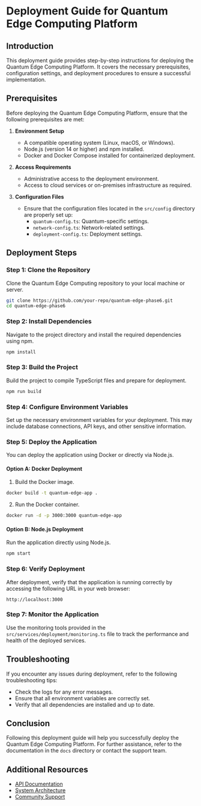 # Deployment Guide for Quantum Edge Computing Platform

## Introduction
This deployment guide provides step-by-step instructions for deploying the Quantum Edge Computing Platform. It covers the necessary prerequisites, configuration settings, and deployment procedures to ensure a successful implementation.

## Prerequisites
Before deploying the Quantum Edge Computing Platform, ensure that the following prerequisites are met:

1. **Environment Setup**
   - A compatible operating system (Linux, macOS, or Windows).
   - Node.js (version 14 or higher) and npm installed.
   - Docker and Docker Compose installed for containerized deployment.

2. **Access Requirements**
   - Administrative access to the deployment environment.
   - Access to cloud services or on-premises infrastructure as required.

3. **Configuration Files**
   - Ensure that the configuration files located in the `src/config` directory are properly set up:
     - `quantum-config.ts`: Quantum-specific settings.
     - `network-config.ts`: Network-related settings.
     - `deployment-config.ts`: Deployment settings.

## Deployment Steps

### Step 1: Clone the Repository
Clone the Quantum Edge Computing repository to your local machine or server.

```bash
git clone https://github.com/your-repo/quantum-edge-phase6.git
cd quantum-edge-phase6
```

### Step 2: Install Dependencies
Navigate to the project directory and install the required dependencies using npm.

```bash
npm install
```

### Step 3: Build the Project
Build the project to compile TypeScript files and prepare for deployment.

```bash
npm run build
```

### Step 4: Configure Environment Variables
Set up the necessary environment variables for your deployment. This may include database connections, API keys, and other sensitive information.

### Step 5: Deploy the Application
You can deploy the application using Docker or directly via Node.js.

#### Option A: Docker Deployment
1. Build the Docker image.

```bash
docker build -t quantum-edge-app .
```

2. Run the Docker container.

```bash
docker run -d -p 3000:3000 quantum-edge-app
```

#### Option B: Node.js Deployment
Run the application directly using Node.js.

```bash
npm start
```

### Step 6: Verify Deployment
After deployment, verify that the application is running correctly by accessing the following URL in your web browser:

```
http://localhost:3000
```

### Step 7: Monitor the Application
Use the monitoring tools provided in the `src/services/deployment/monitoring.ts` file to track the performance and health of the deployed services.

## Troubleshooting
If you encounter any issues during deployment, refer to the following troubleshooting tips:

- Check the logs for any error messages.
- Ensure that all environment variables are correctly set.
- Verify that all dependencies are installed and up to date.

## Conclusion
Following this deployment guide will help you successfully deploy the Quantum Edge Computing Platform. For further assistance, refer to the documentation in the `docs` directory or contact the support team.

## Additional Resources
- [API Documentation](../api/quantum-edge-api.md)
- [System Architecture](../architecture/system-design.md)
- [Community Support](https://github.com/your-repo/community)